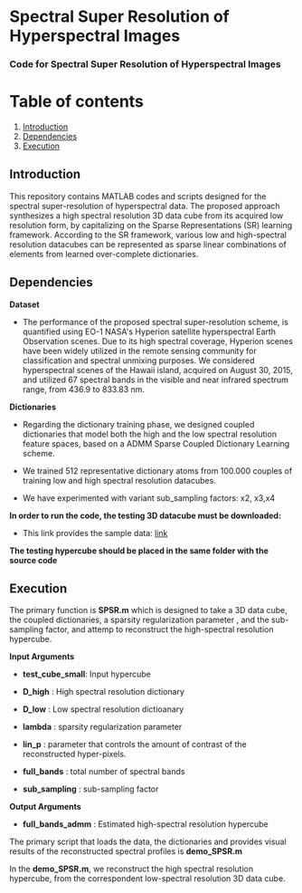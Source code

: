 # Spectral Super Resolution of Hyperspectral Images
### **Code for Spectral Super Resolution of Hyperspectral Images**


# Table of contents
1. [Introduction](#introduction)
2. [Dependencies](#paragraph1)
3. [Execution](#paragraph2)

## Introduction <a name="introduction"></a>
This repository contains MATLAB codes and scripts designed for the spectral super-resolution of hyperspectral data.
The proposed approach synthesizes a high spectral resolution 3D data cube from its acquired low resolution form,
by capitalizing on the Sparse Representations (SR) learning framework. According to the SR framework, various 
low and high-spectral resolution datacubes can be represented as sparse linear combinations of elements from
learned over-complete dictionaries.

## Dependencies <a name="paragraph1"></a>

**Dataset** 

* The performance of the proposed spectral super-resolution scheme, is quantified using EO-1 NASA's Hyperion satellite 
hyperspectral Earth Observation scenes. Due to its high spectral coverage, Hyperion scenes have been widely utilized 
in the remote sensing community for classification and spectral unmixing purposes. We considered hyperspectral scenes 
of the Hawaii island, acquired on August 30, 2015, and utilized 67 spectral bands in the visible and near infrared spectrum range,
from 436.9 to 833.83 nm.


**Dictionaries**

* Regarding the dictionary training phase, we designed coupled dictionaries that model both the high
  and the low spectral resolution feature spaces, based on a ADMM Sparse Coupled Dictionary Learning scheme.

* We trained 512 representative dictionary atoms from 100.000 couples of training low and high spectral resolution datacubes.

* We have experimented with variant sub_sampling factors: x2, x3,x4

**In order to run the code, the testing 3D datacube must be downloaded:** 

* This link provides the sample data:
[link](https://drive.google.com/open?id=1gA5kXezBjKqMZaPhYT9IC3lH21w0-21B)


**The testing hypercube should be placed in the same folder with the source code**

## Execution <a name="paragraph2"></a>

The primary function is **SPSR.m** which is designed to take a 3D data cube, the coupled dictionaries, 
a sparsity regularization parameter , and the sub-sampling factor, and attemp to reconstruct the high-spectral resolution hypercube.

**Input Arguments**

* **test\_cube\_small**: Input hypercube

* **D\_high** : High spectral resolution dictionary

* **D\_low** :  Low spectral resolution dictioanary

* **lambda**  : sparsity regularization parameter

* **lin\_p** : parameter that controls the amount of contrast of the reconstructed hyper-pixels.

* **full\_bands** : total number of spectral bands

* **sub\_sampling** : sub-sampling factor

**Output Arguments**

* **full\_bands\_admm** : Estimated high-spectral resolution hypercube

The primary script that loads the data, the dictionaries and provides visual results of the reconstructed spectral profiles 
is **demo\_SPSR.m**

In the **demo\_SPSR.m**, we reconstruct the high spectral resolution hypercube, from the correspondent low-spectral resolution 3D data cube. 



